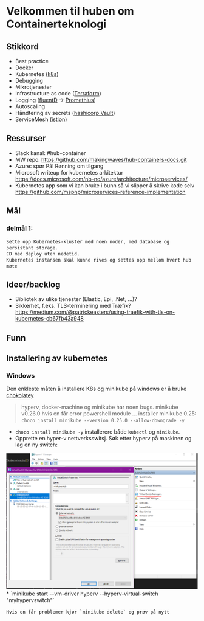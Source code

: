 
# Velkommen til huben om Containerteknologi

## Stikkord
- Best practice
- Docker
- Kubernetes ([k8s](https://kubernetes.io/))
- Debugging
- Mikrotjenester
- Infrastructure as code ([Terraform](https://www.terraform.io/))
- Logging ([fluentD](https://www.fluentd.org/) -> [Promethius](https://prometheus.io/))
- Autoscaling
- Håndtering av secrets ([hashicorp Vault](https://www.vaultproject.io/))
- ServiceMesh ([istion](https://istio.io/))

## Ressurser
- Slack kanal: #hub-container
- MW repo: https://github.com/makingwaves/hub-containers-docs.git
- Azure: spør Pål Rønning om tilgang
- Microsoft writeup for kubernetes arkitektur https://docs.microsoft.com/nb-no/azure/architecture/microservices/
- Kubernetes app som vi kan bruke i bunn så vi slipper å skrive kode selv https://github.com/mspnp/microservices-reference-implementation


## Mål
### delmål 1:
    Sette opp Kubernetes-kluster med noen noder, med database og persistant storage.
    CD med deploy uten nedetid.
    Kubernetes instansen skal kunne rives og settes opp mellom hvert hub møte
    
## Ideer/backlog
- Bibliotek av ulike tjenester (Elastic, Epi, .Net, ...)?
- Sikkerhet, f.eks. TLS-terminering med Træfik? https://medium.com/@patrickeasters/using-traefik-with-tls-on-kubernetes-cb67fb43a948

## Funn

## Installering av kubernetes

### Windows

Den enkleste måten å installere K8s og minikube på windows er å bruke [chokolatey](https://chocolatey.org/install)

> hyperv, docker-machine og minikube har noen bugs. minikube v0.26.0 hvis en får error powershell module ...
> installer minikube 0.25: `choco install minikube --version 0.25.0 --allow-downgrade -y`

* `choco install minikube -y` installerere både `kubectl` og `minikube`.
* Opprette en hyper-v nettverksswitsj. Søk etter hyperv på maskinen og lag en ny switch:   
<img src="./docs/images/hyperv-createSwitch.png" alr="hyperv switch creation" width="700" />
* `minikube start --vm-driver hyperv --hyperv-virtual-switch "myhypervswitch"`

    Hvis en får problemer kjør `minikube delete` og prøv på nytt